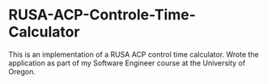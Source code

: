 # RUSA-ACP-Controle-Time-Calculator
This is an implementation of a RUSA ACP control time calculator. Wrote the application as part of my Software Engineer course at the University of Oregon.
